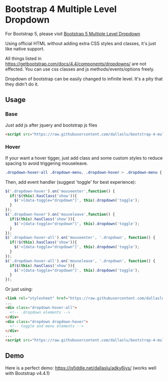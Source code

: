 # Bootstrap 4 Multiple Level Dropdown

For Bootstrap 5, please visit [Bootstrap 5 Multiple Level Dropdown](https://github.com/dallaslu/bootstrap-5-multi-level-dropdown)

Using official HTML without adding extra CSS styles and classes, it's just like native support. 

All things listed in https://getbootstrap.com/docs/4.4/components/dropdowns/ are not effected. You can use css classes and js methods/events/options freely.

Dropdown of bootstrap can be easily changed to infinite level. It's a pity that they didn't do it.

## Usage

### Base
Just add js after jquery and bootstrap js files 

```html
<script src="https://raw.githubusercontent.com/dallaslu/bootstrap-4-multi-level-dropdown/master/bootstrap4-dropdown-ml-hack.js"></script>
```
### Hover
If your want a hover tigger, just add class and some custom styles to reduce spacing to avoid triggering mouseleave.
```css
.dropdown-hover-all .dropdown-menu, .dropdown-hover > .dropdown-menu { margin:0 }
```
Then, add event handler (suggest 'toggle' for best experience):
```javascript
$('.dropdown-hover').on('mouseenter',function() {
  if(!$(this).hasClass('show')){
    $('>[data-toggle="dropdown"]', this).dropdown('toggle');
  }
});
$('.dropdown-hover').on('mouseleave',function() {
  if($(this).hasClass('show')){
    $('>[data-toggle="dropdown"]', this).dropdown('toggle');
  }
});
$('.dropdown-hover-all').on('mouseenter', '.dropdown', function() {
  if(!$(this).hasClass('show')){
    $('>[data-toggle="dropdown"]', this).dropdown('toggle');
  }
});
$('.dropdown-hover-all').on('mouseleave', '.dropdown', function() {
  if($(this).hasClass('show')){
    $('>[data-toggle="dropdown"]', this).dropdown('toggle');
  }
});
```
Or just using:
```html
<link rel="stylesheet" href="https://raw.githubusercontent.com/dallaslu/bootstrap-4-multi-level-dropdown/master/bootstrap4-dropdown-ml-hack-hover.css" />
...
<div class="dropdown-hover-all">
  <!-- .dropdown elements -->
</div>
<div class="dropdown dropdown-hover">
  <!-- toggle and menu elements -->
</div>
...
<script src="https://raw.githubusercontent.com/dallaslu/bootstrap-4-multi-level-dropdown/master/bootstrap4-dropdown-ml-hack-hover.js"></script>
```

## Demo

Here is a perfect demo: https://jsfiddle.net/dallaslu/adky6jvs/ (works well with Bootstrap v4.4.1)
